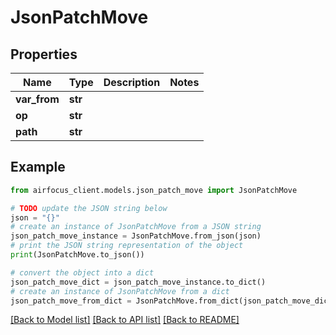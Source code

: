 # JsonPatchMove


## Properties

Name | Type | Description | Notes
------------ | ------------- | ------------- | -------------
**var_from** | **str** |  | 
**op** | **str** |  | 
**path** | **str** |  | 

## Example

```python
from airfocus_client.models.json_patch_move import JsonPatchMove

# TODO update the JSON string below
json = "{}"
# create an instance of JsonPatchMove from a JSON string
json_patch_move_instance = JsonPatchMove.from_json(json)
# print the JSON string representation of the object
print(JsonPatchMove.to_json())

# convert the object into a dict
json_patch_move_dict = json_patch_move_instance.to_dict()
# create an instance of JsonPatchMove from a dict
json_patch_move_from_dict = JsonPatchMove.from_dict(json_patch_move_dict)
```
[[Back to Model list]](../README.md#documentation-for-models) [[Back to API list]](../README.md#documentation-for-api-endpoints) [[Back to README]](../README.md)


